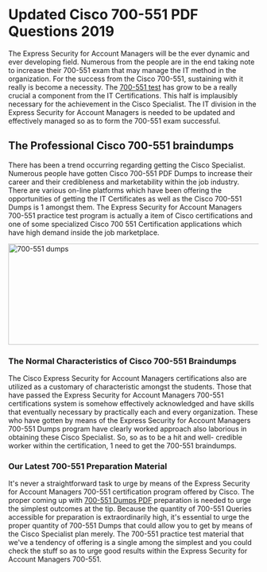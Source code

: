 <h1><strong>Updated Cisco 700-551 PDF Questions 2019</strong></h1>
<p>The Express Security for Account Managers will be the ever dynamic and ever developing field. Numerous from the people are in the end taking note to increase their 700-551 exam that may manage the IT method in the organization. For the success from the Cisco 700-551, sustaining with it really is become a necessity. The <a href="https://www.securedumps.com/700-551-cheat-sheet.html">700-551 test</a> has grow to be a really crucial a component from the IT Certifications. This half is implausibly necessary for the achievement in the Cisco Specialist. The IT division in the Express Security for Account Managers is needed to be updated and effectively managed so as to form the 700-551 exam successful.</p>
<h2><strong>The Professional Cisco 700-551 braindumps</strong></h2>
<p>There has been a trend occurring regarding getting the Cisco Specialist. Numerous people have gotten Cisco 700-551 PDF Dumps to increase their career and their credibleness and marketability within the job industry. There are various on-line platforms which have been offering the opportunities of getting the IT Certificates as well as the Cisco 700-551 Dumps is 1 amongst them. The Express Security for Account Managers 700-551 practice test program is actually a item of Cisco certifications and one of some specialized Cisco 700 551 Certification applications which have high demand inside the job marketplace.</p>
<p><a href="https://www.securedumps.com/700-551-cheat-sheet.html"><img src="https://i.imgur.com/LkNlujf.jpg" alt="700-551 dumps" width="550" height="204" /></a></p>
<h3><strong>The Normal Characteristics of Cisco 700-551 Braindumps</strong></h3>
<p>The Cisco Express Security for Account Managers certifications also are utilized as a customary of characteristic amongst the students. Those that have passed the Express Security for Account Managers 700-551 certifications system is somehow effectively acknowledged and have skills that eventually necessary by practically each and every organization. These who have gotten by means of the Express Security for Account Managers 700-551 Dumps program have clearly worked approach also laborious in obtaining these Cisco Specialist. So, so as to be a hit and well- credible worker within the certification, 1 need to get the 700-551 braindumps.</p>
<h3><strong>Our Latest 700-551 Preparation Material</strong></h3>
<p>It's never a straightforward task to urge by means of the Express Security for Account Managers 700-551 certification program offered by Cisco. The proper coming up with <a href="https://www.securedumps.com/700-551-cheat-sheet.html">700-551 Dumps PDF</a> preparation is needed to urge the simplest outcomes at the tip. Because the quantity of 700-551 Queries accessible for preparation is extraordinarily high, it's essential to urge the proper quantity of 700-551 Dumps that could allow you to get by means of the Cisco Specialist plan merely. The 700-551 practice test material that we've a tendency of offering is a single among the simplest and you could check the stuff so as to urge good results within the Express Security for Account Managers 700-551.</p>
